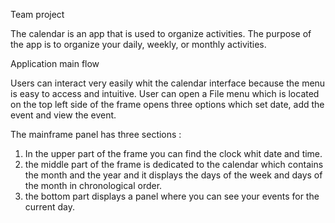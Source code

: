 Team project 

The calendar is an app that is used to organize activities.
The purpose of the app is to organize your daily, weekly, or monthly activities.

Application main flow 

Users can interact very easily whit the calendar interface because the menu is easy to access and intuitive. User can open a File menu which is located on
 the top left side of the frame opens three options which set date, add the event and view the event.

 The mainframe panel has three sections :
 
 1) In the upper part of the frame you can find the clock whit date and time. 
 2) the middle part of the frame is dedicated to the calendar which contains the month and the year and it displays the days of the week and days of the month in chronological order.
 3) the bottom part displays a panel where you can see your events for the current day.
